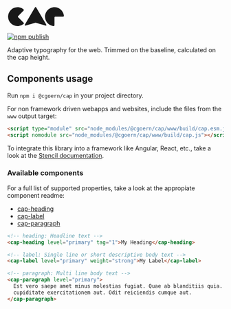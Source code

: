 <style>
  #logo {
    fill: rgba(0, 0, 0, 0.9);
  }

  @media (prefers-color-scheme: dark) {
    #logo {
      fill: rgba(255, 255, 255, 0.9);
    }
  }
</style>

<svg id="logo" width="134" height="48" viewBox="0 0 134 48" xmlns="http://www.w3.org/2000/svg">
  <path fill-rule="evenodd" clip-rule="evenodd" d="M63.4128 4.40791C64.565 2.4448 65.1411 1.46325 66 1.46325C66.8589 1.46325 67.435 2.4448 68.5873 4.4079L89.1531 39.4461C90.7798 42.2175 91.5932 43.6031 90.9642 44.4068C90.3353 45.2105 88.7947 44.754 85.7136 43.8411L68.2727 38.6734C67.1443 38.3391 66.5801 38.1719 66 38.1719C65.4199 38.1719 64.8557 38.3391 63.7273 38.6734L46.2864 43.8411C43.2053 44.754 41.6647 45.2105 41.0358 44.4068C40.4069 43.6031 41.2202 42.2175 42.8469 39.4461L63.4128 4.40791ZM36.4883 5.88335C37.9053 6.86252 38.6138 7.35211 38.6983 8.28468C38.7828 9.21724 38.0978 9.90219 36.7279 11.2721L26.8284 21.1716C25.4951 22.5049 24.8284 23.1716 24.8284 24C24.8284 24.8284 25.4951 25.4951 26.8284 26.8284L26.8284 26.8284L36.7279 36.7279C38.0978 38.0978 38.7828 38.7828 38.6983 39.7153C38.6138 40.6479 37.9053 41.1375 36.4883 42.1166C27.9157 48.0404 16.0743 47.187 8.44365 39.5563C-0.147884 30.9648 -0.147884 17.0352 8.44365 8.44365C16.0743 0.813018 27.9157 -0.040414 36.4883 5.88335ZM131.506 23.2808C132.105 22.5616 131.951 21.7145 131.641 20.0201C129.768 9.7697 120.791 2 110 2C97.8497 2 88 11.8497 88 24C88 34.7913 95.7697 43.768 106.02 45.6409C107.714 45.9505 108.562 46.1053 109.281 45.5056C110 44.906 110 43.9373 110 42V28C110 26.1144 110 25.1716 110.586 24.5858C111.172 24 112.114 24 114 24H128C129.937 24 130.906 24 131.506 23.2808Z" />
</svg>

[![npm publish](https://github.com/cgoern/cap/actions/workflows/npm-publish.yml/badge.svg)](https://github.com/cgoern/cap/actions/workflows/npm-publish.yml)

Adaptive typography for the web. Trimmed on the baseline, calculated on the cap height.

## Components usage

Run `npm i @cgoern/cap` in your project directory.

For non framework driven webapps and websites, include the files from the `www` output target:

<!-- prettier-ignore-start -->
```html
<script type="module" src="node_modules/@cgoern/cap/www/build/cap.esm.js"></script>
<script nomodule src="node_modules/@cgoern/cap/www/build/cap.js"></script>
```
<!-- prettier-ignore-end -->

To integrate this library into a framework like Angular, React, etc., take a look at the [Stencil documentation](https://stenciljs.com/docs/overview).

### Available components

For a full list of supported properties, take a look at the appropiate component readme:

- [cap-heading](https://github.com/cgoern/cap/blob/main/src/components/cap-heading/readme.md)
- [cap-label](https://github.com/cgoern/cap/blob/main/src/components/cap-label/readme.md)
- [cap-paragraph](https://github.com/cgoern/cap/blob/main/src/components/cap-paragraph/readme.md)

<!-- prettier-ignore-start -->
```html
<!-- heading: Headline text -->
<cap-heading level="primary" tag="1">My Heading</cap-heading>

<!-- label: Single line or short descriptive body text -->
<cap-label level="primary" weight="strong">My Label</cap-label>

<!-- paragraph: Multi line body text -->
<cap-paragraph level="primary">
  Est vero saepe amet minus molestias fugiat. Quae ab blanditiis quia. Autem et
  cupiditate exercitationem aut. Odit reiciendis cumque aut.
</cap-paragraph>
```
<!-- prettier-ignore-end -->
